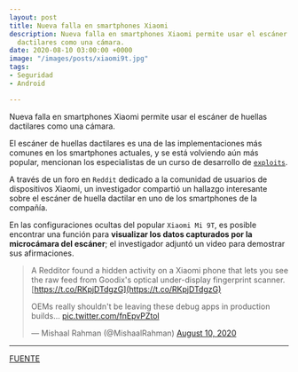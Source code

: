 ```yaml
---
layout: post
title: Nueva falla en smartphones Xiaomi
description: Nueva falla en smartphones Xiaomi permite usar el escáner de huellas
  dactilares como una cámara.
date: 2020-08-10 03:00:00 +0000
image: "/images/posts/xiaomi9t.jpg"
tags:
- Seguridad
- Android

---
```

Nueva falla en smartphones Xiaomi permite usar el escáner de huellas dactilares como una cámara.

El escáner de huellas dactilares es una de las implementaciones más comunes en los smartphones actuales, y se está volviendo aún más popular, mencionan los especialistas de un curso de desarrollo de [`exploits`](https://www.iicybersecurity.com/creacion-desarrollo-de-exploits.html "excelente web para visitar!").

A través de un foro en `Reddit` dedicado a la comunidad de usuarios de dispositivos Xiaomi, un investigador compartió un hallazgo interesante sobre el escáner de huella dactilar en uno de los smartphones de la compañía.

En las configuraciones ocultas del popular `Xiaomi Mi 9T`, es posible encontrar una función para **visualizar los datos capturados por la microcámara del escáner**; el investigador adjuntó un video para demostrar sus afirmaciones.

> A Redditor found a hidden activity on a Xiaomi phone that lets you see the raw feed from Goodix's optical under-display fingerprint scanner.[https://t.co/RKpjDTdgzG](https://t.co/RKpjDTdgzG)  
>   
> OEMs really shouldn't be leaving these debug apps in production builds... [pic.twitter.com/fnEpvPZtol](https://t.co/fnEpvPZtol)
>
> — Mishaal Rahman (@MishaalRahman) [August 10, 2020](https://twitter.com/MishaalRahman/status/1292670157572247553?ref_src=twsrc%5Etfw)

***

[FUENTE](https://noticiasseguridad.com/seguridad-movil/nueva-falla-en-smartphones-xiaomi-permite-usar-el-escaner-de-huellas-dactilares-como-una-camara/)